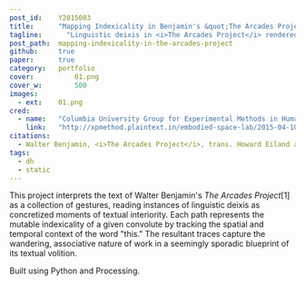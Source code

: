 ```yaml
---
post_id:    Y2015003
title:      "Mapping Indexicality in Benjamin's &quot;The Arcades Project&quot;"
tagline:	  "Linguistic deixis in <i>The Arcades Project</i> rendered as wandering paths."
post_path:  mapping-indexicality-in-the-arcades-project
github:     true
paper:      true
category:   portfolio
cover:			01.png
cover_w:		500
images:     
  - ext:    01.png
cred:
  - name:   "Columbia University Group for Experimental Methods in Humanistic Research"
    link:   "http://xpmethod.plaintext.in/embodied-space-lab/2015-04-10-mapping-indexality.html"
citations:
  - Walter Benjamin, <i>The Arcades Project</i>, trans. Howard Eiland and Kevin McLaughlin (Belknap Press, 2002), Third Printing edition.
tags:
  - dh
  - static
---
```

This project interprets the text of Walter Benjamin's _The Arcades Project_[1] as a collection of gestures, reading instances of linguistic deixis as concretized moments of textual interiority. Each path represents the mutable indexicality of a given convolute by tracking the spatial and temporal context of the word "this." The resultant traces capture the wandering, associative nature of work in a seemingly sporadic blueprint of its textual volition. 

Built using Python and Processing. 